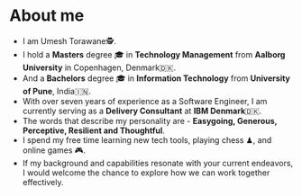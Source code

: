 # About me 



- I am Umesh Torawane🕵.
- I hold a **Masters** degree 🎓 in **Technology Management** from **Aalborg University** in Copenhagen, Denmark🇩🇰.
- And a **Bachelors** degree 🎓 in **Information Technology** from **University of Pune**, India🇮🇳.
- With over seven years of experience as a Software Engineer, I am currently serving as a  **Delivery Consultant** at **IBM Denmark**🇩🇰.
- The words that describe my personality are - **Easygoing, Generous, Perceptive, Resilient and Thoughtful**.
- I spend my free time learning new tech tools, playing chess ♟, and online games 🎮.
- If my background and capabilities resonate with your current endeavors, I would welcome the chance to explore how we can work together effectively.


